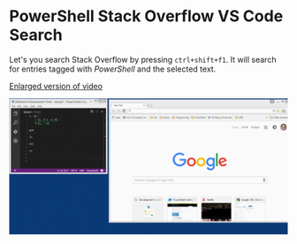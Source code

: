 # PowerShell Stack Overflow VS Code Search

Let's you search Stack Overflow by pressing `ctrl+shift+f1`. It will search for entries tagged with *PowerShell* and the selected text.

[Enlarged version of video](https://raw.githubusercontent.com/dfinke/GifCam/master/VSCodeSO.gif)

![image](https://raw.githubusercontent.com/dfinke/GifCam/master/VSCodeSO.gif)